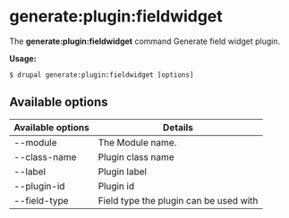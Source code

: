 # generate:plugin:fieldwidget
The **generate:plugin:fieldwidget** command Generate field widget plugin.

**Usage:**
```
$ drupal generate:plugin:fieldwidget [options] 
```

## Available options
Available options | Details
-------|-------------
--module | The Module name.
--class-name | Plugin class name
--label | Plugin label
--plugin-id | Plugin id
--field-type | Field type the plugin can be used with
